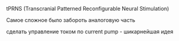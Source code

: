 tPRNS (Transcranial Patterned Reconfigurable Neural Stimulation)


Самое сложное было забороть аналоговую часть

сделать управление током по current pump - шикарнейшая идея
